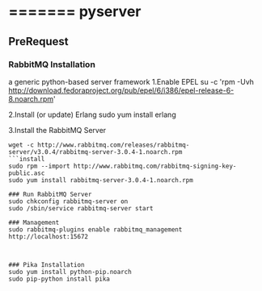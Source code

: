 =======
pyserver
========

## PreRequest

### RabbitMQ Installation
a generic python-based server framework
1.Enable EPEL
su -c 'rpm -Uvh http://download.fedoraproject.org/pub/epel/6/i386/epel-release-6-8.noarch.rpm'

2.Install (or update) Erlang
sudo yum install erlang

3.Install the RabbitMQ Server
```downloading rpm package
wget -c http://www.rabbitmq.com/releases/rabbitmq-server/v3.0.4/rabbitmq-server-3.0.4-1.noarch.rpm
```install
sudo rpm --import http://www.rabbitmq.com/rabbitmq-signing-key-public.asc
sudo yum install rabbitmq-server-3.0.4-1.noarch.rpm

### Run RabbitMQ Server
sudo chkconfig rabbitmq-server on
sudo /sbin/service rabbitmq-server start

### Management
sudo rabbitmq-plugins enable rabbitmq_management
http://localhost:15672



### Pika Installation
sudo yum install python-pip.noarch
sudo pip-python install pika
